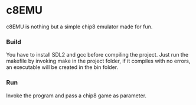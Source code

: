 # c8EMU #
c8EMU is nothing but a simple chip8 emulator made for fun.
### Build ###
You have to install SDL2 and gcc before compiling the project.
Just run the makefile by invoking make in the project folder, if it compiles with no errors, an executable will be created in the bin folder.
### Run ###
Invoke the program and pass a chip8 game as parameter.
